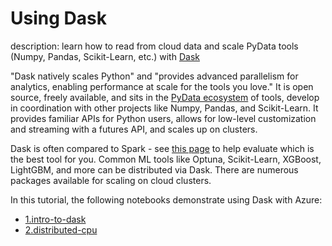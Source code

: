 # Using Dask

description: learn how to read from cloud data and scale PyData tools (Numpy, Pandas, Scikit-Learn, etc.) with [Dask](https://github.com/dask/dask)

"Dask natively scales Python" and "provides advanced parallelism for analytics, enabling performance at scale for the tools you love." It is open source, freely available, and sits in the [PyData ecosystem](https://github.com/pydata) of tools, develop in coordination with other projects like Numpy, Pandas, and Scikit-Learn. It provides familiar APIs for Python users, allows for low-level customization and streaming with a futures API, and scales up on clusters.

Dask is often compared to Spark - see [this page](https://docs.dask.org/en/latest/spark.html) to help evaluate which is the best tool for you. Common ML tools like Optuna, Scikit-Learn, XGBoost, LightGBM, and more can be distributed via Dask. There are numerous packages available for scaling on cloud clusters.

In this tutorial, the following notebooks demonstrate using Dask with Azure:

- [1.intro-to-dask](1.intro-to-dask.ipynb)
- [2.distributed-cpu](2.distributed-cpu.ipynb)
